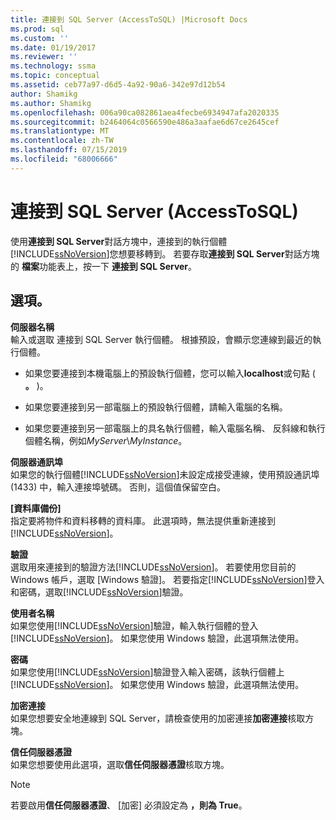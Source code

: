 ```yaml
---
title: 連接到 SQL Server (AccessToSQL) |Microsoft Docs
ms.prod: sql
ms.custom: ''
ms.date: 01/19/2017
ms.reviewer: ''
ms.technology: ssma
ms.topic: conceptual
ms.assetid: ceb77a97-d6d5-4a92-90a6-342e97d12b54
author: Shamikg
ms.author: Shamikg
ms.openlocfilehash: 006a90ca082861aea4fecbe6934947afa2020335
ms.sourcegitcommit: b2464064c0566590e486a3aafae6d67ce2645cef
ms.translationtype: MT
ms.contentlocale: zh-TW
ms.lasthandoff: 07/15/2019
ms.locfileid: "68006666"
---
```

# <a name="connect-to-sql-server-accesstosql"></a>連接到 SQL Server (AccessToSQL)
使用**連接到 SQL Server**對話方塊中，連接到的執行個體[!INCLUDE[ssNoVersion](../../includes/ssnoversion-md.md)]您想要移轉到。 若要存取**連接到 SQL Server**對話方塊的 **檔案**功能表上，按一下 **連接到 SQL Server**。  
  
## <a name="options"></a>選項。  
**伺服器名稱**  
輸入或選取 連接到 SQL Server 執行個體。 根據預設，會顯示您連線到最近的執行個體。  
  
-   如果您要連接到本機電腦上的預設執行個體，您可以輸入**localhost**或句點 ( **。** )。  
  
-   如果您要連接到另一部電腦上的預設執行個體，請輸入電腦的名稱。  
  
-   如果您要連接到另一部電腦上的具名執行個體，輸入電腦名稱、 反斜線和執行個體名稱，例如*MyServer*\\*MyInstance*。  
  
**伺服器通訊埠**  
如果您的執行個體[!INCLUDE[ssNoVersion](../../includes/ssnoversion-md.md)]未設定成接受連線，使用預設通訊埠 (1433) 中，輸入連接埠號碼。 否則，這個值保留空白。  
  
**[資料庫備份]**  
指定要將物件和資料移轉的資料庫。 此選項時，無法提供重新連接到[!INCLUDE[ssNoVersion](../../includes/ssnoversion-md.md)]。  
  
**驗證**  
選取用來連接到的驗證方法[!INCLUDE[ssNoVersion](../../includes/ssnoversion-md.md)]。 若要使用您目前的 Windows 帳戶，選取 [Windows 驗證]。 若要指定[!INCLUDE[ssNoVersion](../../includes/ssnoversion-md.md)]登入和密碼，選取[!INCLUDE[ssNoVersion](../../includes/ssnoversion-md.md)]驗證。  
  
**使用者名稱**  
如果您使用[!INCLUDE[ssNoVersion](../../includes/ssnoversion-md.md)]驗證，輸入執行個體的登入[!INCLUDE[ssNoVersion](../../includes/ssnoversion-md.md)]。 如果您使用 Windows 驗證，此選項無法使用。  
  
**密碼**  
如果您使用[!INCLUDE[ssNoVersion](../../includes/ssnoversion-md.md)]驗證登入輸入密碼，該執行個體上[!INCLUDE[ssNoVersion](../../includes/ssnoversion-md.md)]。 如果您使用 Windows 驗證，此選項無法使用。  
  
**加密連接**  
如果您想要安全地連線到 SQL Server，請檢查使用的加密連接**加密連接**核取方塊。  
  
**信任伺服器憑證**  
如果您想要使用此選項，選取**信任伺服器憑證**核取方塊。  
  
> [!NOTE]  
> 若要啟用**信任伺服器憑證**、 [加密] 必須設定為 **，則為 True**。  
  
